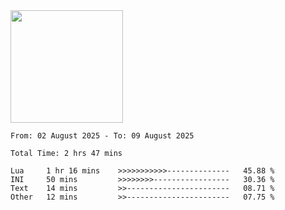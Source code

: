 <img height="180em" src="https://github-readme-stats-eight-theta.vercel.app/api?username=bkundev&show_icons=true&theme=radical&include_all_commits=true&count_private=true"/>
<!--START_SECTION:waka-->

```all_time
From: 02 August 2025 - To: 09 August 2025

Total Time: 2 hrs 47 mins

Lua     1 hr 16 mins    >>>>>>>>>>>--------------   45.88 %
INI     50 mins         >>>>>>>>-----------------   30.36 %
Text    14 mins         >>-----------------------   08.71 %
Other   12 mins         >>-----------------------   07.75 %
```

<!--END_SECTION:waka-->

